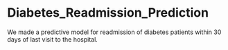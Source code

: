 # Diabetes_Readmission_Prediction
We made a predictive model for readmission of diabetes patients within 30 days of last visit to the hospital.
